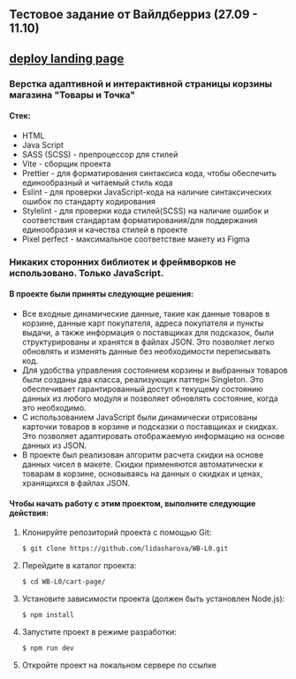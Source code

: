 ## Тестовое задание от Вайлдберриз (27.09 - 11.10)

## [deploy landing page](https://wb-store-sharova.netlify.app/)

### Верстка адаптивной и интерактивной страницы корзины магазина "Товары и Точка"

#### Стек:

- HTML
- Java Script
- SASS (SCSS) - препроцессор для стилей
- Vite - сборщик проекта
- Prettier - для форматирования синтаксиса кода, чтобы обеспечить единообразный и читаемый стиль кода
- Eslint - для проверки JavaScript-кода на наличие синтаксических ошибок по стандарту кодирования
- Stylelint - для проверки кода стилей(SCSS) на наличие ошибок и соответствия стандартам форматирования/для поддержания единообразия и качества стилей в проекте
- Pixel perfect - максимальное соответствие макету из Figma

### Никаких сторонних библиотек и фреймворков не использовано. Только JavaScript.

#### В проекте были приняты следующие решения:
- Все входные динамические данные, такие как данные товаров в корзине, данные карт покупателя, адреса покупателя и пункты выдачи, а также информация о поставщиках для подсказок, были структурированы и хранятся в файлах JSON. Это позволяет легко обновлять и изменять данные без необходимости переписывать код.
- Для удобства управления состоянием корзины и выбранных товаров были созданы два класса, реализующих паттерн Singleton. Это обеспечивает гарантированный доступ к текущему состоянию данных из любого модуля и позволяет обновлять состояние, когда это необходимо.
- С использованием JavaScript были динамически отрисованы карточки товаров в корзине и подсказки о поставщиках и скидках. Это позволяет адаптировать отображаемую информацию на основе данных из JSON.
- В проекте был реализован алгоритм расчета скидки на основе данных чисел в макете. Cкидки применяются автоматически к товарам в корзине, основываясь на данных о скидках и ценах, хранящихся в файлах JSON.

#### Чтобы начать работу с этим проектом, выполните следующие действия:

1. Клонируйте репозиторий проекта с помощью Git:
   ```bash
   $ git clone https://github.com/lidasharova/WB-L0.git
   ```
2. Перейдите в каталог проекта:
   ```bash
   $ cd WB-L0/cart-page/
   ```
3. Установите зависимости проекта (должен быть установлен Node.js):
   ```bash
   $ npm install
   ```
4. Запустите проект в режиме разработки:
   ```bash
   $ npm run dev
   ```
5. Откройте проект на локальном сервере по ссылке
